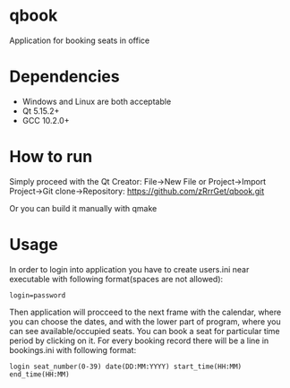 # qbook
Application for booking seats in office

# Dependencies
- Windows and Linux are both acceptable
- Qt 5.15.2+
- GCC 10.2.0+

# How to run
Simply proceed with the Qt Creator:
File->New File or Project->Import Project->Git clone->Repository: https://github.com/zRrrGet/qbook.git

Or you can build it manually with qmake

# Usage
In order to login into application you have to create users.ini near executable with following format(spaces are not allowed):
```
login=password
```
Then application will procceed to the next frame with the calendar, where you can choose the dates, and with the lower part of program, where you can see available/occupied seats. You can book a seat for particular time period by clicking on it.
For every booking record there will be a line in bookings.ini with following format:
```
login seat_number(0-39) date(DD:MM:YYYY) start_time(HH:MM) end_time(HH:MM)
```
